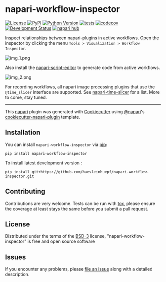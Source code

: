 # napari-workflow-inspector

[![License](https://img.shields.io/pypi/l/napari-workflow-inspector.svg?color=green)](https://github.com/haesleinhuepf/napari-workflow-inspector/raw/main/LICENSE)
[![PyPI](https://img.shields.io/pypi/v/napari-workflow-inspector.svg?color=green)](https://pypi.org/project/napari-workflow-inspector)
[![Python Version](https://img.shields.io/pypi/pyversions/napari-workflow-inspector.svg?color=green)](https://python.org)
[![tests](https://github.com/haesleinhuepf/napari-workflow-inspector/workflows/tests/badge.svg)](https://github.com/haesleinhuepf/napari-workflow-inspector/actions)
[![codecov](https://codecov.io/gh/haesleinhuepf/napari-workflow-inspector/branch/main/graph/badge.svg)](https://codecov.io/gh/haesleinhuepf/napari-workflow-inspector)
[![Development Status](https://img.shields.io/pypi/status/napari-workflow-inspector.svg)](https://en.wikipedia.org/wiki/Software_release_life_cycle#Alpha)
[![napari hub](https://img.shields.io/endpoint?url=https://api.napari-hub.org/shields/napari-workflow-inspector)](https://napari-hub.org/plugins/napari-workflow-inspector)

Inspect relationships between napari-plugins in active workflows. Open the inspector by clicking the menu `Tools > Visualization > Workflow Inspector`.

![img_1.png](https://github.com/haesleinhuepf/napari-workflow-inspector/raw/main/docs/screenshot_graph.png)

Also install the [napari-script-editor](https://www.napari-hub.org/plugins/napari-script-editor) 
to generate code from active workflows.

![img_2.png](https://github.com/haesleinhuepf/napari-workflow-inspector/raw/main/docs/screenshot_script_editor.png)

For recording workflows, all napari image processing plugins that use the `@time_slicer` interface are supported. See
[napari-time-slicer](https://www.napari-hub.org/plugins/napari-time-slicer) for a list. More to come, stay tuned.

----------------------------------

This [napari] plugin was generated with [Cookiecutter] using [@napari]'s [cookiecutter-napari-plugin] template.

## Installation

You can install `napari-workflow-inspector` via [pip]:

    pip install napari-workflow-inspector



To install latest development version :

    pip install git+https://github.com/haesleinhuepf/napari-workflow-inspector.git


## Contributing

Contributions are very welcome. Tests can be run with [tox], please ensure
the coverage at least stays the same before you submit a pull request.

## License

Distributed under the terms of the [BSD-3] license,
"napari-workflow-inspector" is free and open source software

## Issues

If you encounter any problems, please [file an issue] along with a detailed description.

[napari]: https://github.com/napari/napari
[Cookiecutter]: https://github.com/audreyr/cookiecutter
[@napari]: https://github.com/napari
[MIT]: http://opensource.org/licenses/MIT
[BSD-3]: http://opensource.org/licenses/BSD-3-Clause
[GNU GPL v3.0]: http://www.gnu.org/licenses/gpl-3.0.txt
[GNU LGPL v3.0]: http://www.gnu.org/licenses/lgpl-3.0.txt
[Apache Software License 2.0]: http://www.apache.org/licenses/LICENSE-2.0
[Mozilla Public License 2.0]: https://www.mozilla.org/media/MPL/2.0/index.txt
[cookiecutter-napari-plugin]: https://github.com/napari/cookiecutter-napari-plugin

[file an issue]: https://github.com/haesleinhuepf/napari-workflow-inspector/issues

[napari]: https://github.com/napari/napari
[tox]: https://tox.readthedocs.io/en/latest/
[pip]: https://pypi.org/project/pip/
[PyPI]: https://pypi.org/
